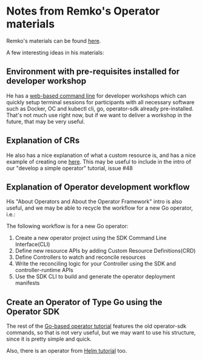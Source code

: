 # Notes from Remko's Operator materials 

Remko's materials can be found [here](https://ibm.github.io/kubernetes-operators/lab1/).

A few interesting ideas in his materials:

## Environment with pre-requisites installed for developer workshop
He has a [web-based command line](https://github.com/IBMAppModernization/web-terminal) for developer workshops which can quickly setup terminal sessions for participants with all necessary software such as Docker, OC and kubectl cli, go, operator-sdk already pre-installed. That's not much use right now, but if we want to deliver a workshop in the future, that may be very useful.

## Explanation of CRs
He also has a nice explanation of what a custom resource is, and has a nice example of creating one [here](https://ibm.github.io/kubernetes-operators/lab1/). This may be useful to include in the intro of our "develop a simple operator" tutorial, issue #48

## Explanation of Operator development workflow
His "About Operators and About the Operator Framework" intro is also useful, and we may be able to recycle the workflow for a new Go operator, i.e.:

The following workflow is for a new Go operator:

1. Create a new operator project using the SDK Command Line Interface(CLI)
2. Define new resource APIs by adding Custom Resource Definitions(CRD)
3. Define Controllers to watch and reconcile resources
4. Write the reconciling logic for your Controller using the SDK and controller-runtime APIs
5. Use the SDK CLI to build and generate the operator deployment manifests

## Create an Operator of Type Go using the Operator SDK
The rest of the [Go-based operator tutorial](https://ibm.github.io/kubernetes-operators/lab2/) features the old operator-sdk commands, so that is not very useful, but we may want to use his 
structure, since it is pretty simple and quick.

 Also, there is an operator from [Helm tutorial](https://ibm.github.io/kubernetes-operators/lab3/) too.